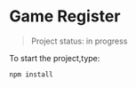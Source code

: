 <h1>Game Register</h1>

> Project status: in progress

To start the project,type:

```
npm install
```
